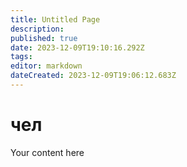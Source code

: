 ```yaml
---
title: Untitled Page
description: 
published: true
date: 2023-12-09T19:10:16.292Z
tags: 
editor: markdown
dateCreated: 2023-12-09T19:06:12.683Z
---
```


# чел

Your content here